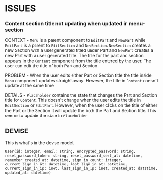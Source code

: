 # ISSUES

### Content section title not updating when updated in menu-section

CONTEXT - `Menu` is a parent component to `EditPart` and `NewPart` while `EditPart` is a parent to `EditSection` and `NewSection`. `NewSection` creates a new Section with a user generated titled under Part and `NewPart` creates a new Part with a user generated title. The title for the part and section appears in the `Content` component from the title entered by the user. The user can edit the title of both Part and Section.

PROBLEM - When the user edits either Part or Section title the title inside `Menu` component updates straight away. However, the title in `Content` doesn't update at the same time.

DETAILS - `Placeholder` contains the state that changes the Part and Section title for `Content`. This doesn't change when the user edits the title in `EditSection` or `EditPart`. However, when the user clicks on the title of either the Part or the Section it will update the both the Part and Section title. This seems to update the state in `Placeholder`
## DEVISE

This is what's in the devise model.

```
User(id: integer, email: string, encrypted_password: string, reset_password_token: string, reset_password_sent_at: datetime, remember_created_at: datetime, sign_in_count: integer, current_sign_in_at: datetime, last_sign_in_at: datetime, current_sign_in_ip: inet, last_sign_in_ip: inet, created_at: datetime, updated_at: datetime)
```

